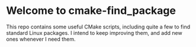 # Welcome to cmake-find_package

This repo contains some useful CMake scripts, including quite a few to find standard Linux packages.
I intend to keep improving them, and add new ones whenever I need them.
